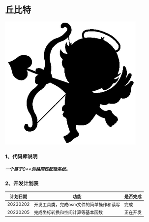 # **丘比特**
![image](icon.png)
### 1、代码库说明

##### 	一个基于C++的路网匹配微系统。

### 2、开发计划表
| 计划日期     | 功能                    | 是否完成 |
|----------|-----------------------|------|
| 20230202 | 开发工具类，完成osm文件的简单操作和读写 | 完成   |
| 20230205 | 完成坐标转换和空间计算等基本函数      | 正在开发 |

